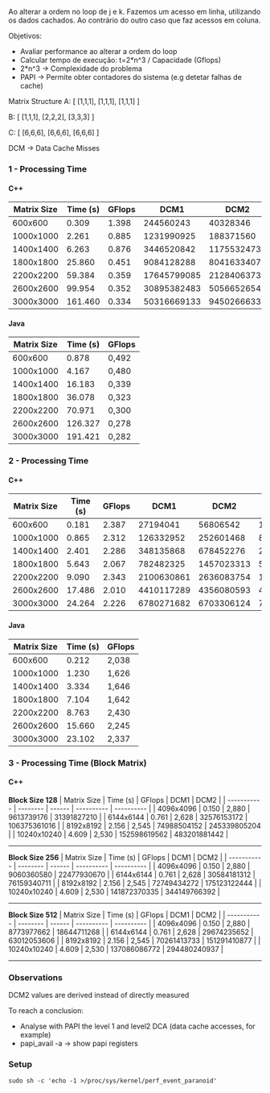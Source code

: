 Ao alterar a ordem no loop de j e k. Fazemos um acesso em linha, utilizando os dados cachados. Ao contrário do outro caso que faz acessos em coluna.

Objetivos:

- Avaliar performance ao alterar a ordem do loop
- Calcular tempo de execução: t=2\*n^3 / Capacidade (Gflops)
- 2\*n^3 -> Complexidade do problema
- PAPI -> Permite obter contadores do sistema (e.g detetar falhas de cache)

Matrix Structure
A: [
[1,1,1],
[1,1,1],
[1,1,1]
]

B: [
[1,1,1],
[2,2,2],
[3,3,3]
]

C: [
[6,6,6],
[6,6,6],
[6,6,6]
]

DCM -> Data Cache Misses

### 1 - Processing Time

#### C++

| Matrix Size | Time (s) | GFlops | DCM1        | DCM2        | DCH2        | DCM2(%) |
| ----------- | -------- | ------ | ----------- | ----------- | ----------- | ------- |
| 600x600     | 0.309    | 1.398  | 244560243   | 40328346    | 218674532   | 15.57   |
| 1000x1000   | 2.261    | 0.885  | 1231990925  | 188371560   | 1122273438  | 14.37   |
| 1400x1400   | 6.263    | 0.876  | 3446520842  | 1175532473  | 3141250631  | 27.23   |
| 1800x1800   | 25.860   | 0.451  | 9084128288  | 8041633407  | 8443900646  | 48.78   |
| 2200x2200   | 59.384   | 0.359  | 17645799085 | 21284063736 | 16424558476 | 56.44   |
| 2600x2600   | 99.954   | 0.352  | 30895382483 | 50566526545 | 28768207797 | 63.74   |
| 3000x3000   | 161.460  | 0.334  | 50316669133 | 94502666331 | 46804265330 | 66.88   |

#### Java

| Matrix Size | Time (s) | GFlops |
| ----------- | -------- | ------ |
| 600x600     | 0.878    | 0,492  |
| 1000x1000   | 4.167    | 0,480  |
| 1400x1400   | 16.183   | 0,339  |
| 1800x1800   | 36.078   | 0,323  |
| 2200x2200   | 70.971   | 0,300  |
| 2600x2600   | 126.327  | 0,278  |
| 3000x3000   | 191.421  | 0,282  |

### 2 - Processing Time

#### C++

| Matrix Size | Time (s) | GFlops | DCM1       | DCM2       | DCH2      | DCM2(%) |
| ----------- | -------- | ------ | ---------- | ---------- | --------- | ------- |
| 600x600     | 0.181    | 2.387  | 27194041   | 56806542   | 1474125   | 97.47   |
| 1000x1000   | 0.865    | 2.312  | 126332952  | 252601468  | 8270649   | 96.83   |
| 1400x1400   | 2.401    | 2.286  | 348135868  | 678452276  | 22287109  | 96.82   |
| 1800x1800   | 5.643    | 2.067  | 782482325  | 1457023313 | 56106893  | 96.29   |
| 2200x2200   | 9.090    | 2.343  | 2100630861 | 2636083754 | 197527007 | 93.03   |
| 2600x2600   | 17.486   | 2.010  | 4410117289 | 4356080593 | 471573240 | 90.23   |
| 3000x3000   | 24.264   | 2.226  | 6780271682 | 6703306124 | 709454360 | 90.43   |

#### Java

| Matrix Size | Time (s) | GFlops |
| ----------- | -------- | ------ |
| 600x600     | 0.212    | 2,038  |
| 1000x1000   | 1.230    | 1,626  |
| 1400x1400   | 3.334    | 1,646  |
| 1800x1800   | 7.104    | 1,642  |
| 2200x2200   | 8.763    | 2,430  |
| 2600x2600   | 15.660   | 2,245  |
| 3000x3000   | 23.102   | 2,337  |

### 3 - Processing Time (Block Matrix)

#### C++

**Block Size 128**
| Matrix Size | Time (s) | GFlops | DCM1 | DCM2 |
| ----------- | -------- | ------ | ---------- | ---------- |
| 4096x4096 | 0.150 | 2,880 | 9613739176 | 31391827210 |
| 6144x6144 | 0.761 | 2,628 | 32576153172 | 106375361016 |
| 8192x8192 | 2.156 | 2,545 | 74988504152 | 245339805204 |
| 10240x10240 | 4.609 | 2,530 | 152598619562 | 483201881442 |

---

**Block Size 256**
| Matrix Size | Time (s) | GFlops | DCM1 | DCM2 |
| ----------- | -------- | ------ | ---------- | ---------- |
| 4096x4096 | 0.150 | 2,880 | 9060360580 | 22477930670 |
| 6144x6144 | 0.761 | 2,628 | 30584181312 | 76159340711 |
| 8192x8192 | 2.156 | 2,545 | 72749434272 | 175123122444 |
| 10240x10240 | 4.609 | 2,530 | 141872370335 | 344149766392 |

---

**Block Size 512**
| Matrix Size | Time (s) | GFlops | DCM1 | DCM2 |
| ----------- | -------- | ------ | ---------- | ---------- |
| 4096x4096 | 0.150 | 2,880 | 8773977662 | 18644711268 |
| 6144x6144 | 0.761 | 2,628 | 29674235652 | 63012053606 |
| 8192x8192 | 2.156 | 2,545 | 70261413733 | 151291410877 |
| 10240x10240 | 4.609 | 2,530 | 137086086772 | 294480240937 |

---

### Observations

DCM2 values are derived instead of directly measured

To reach a conclusion:

- Analyse with PAPI the level 1 and level2 DCA (data cache accesses, for example)
- papi_avail -a -> show papi registers

### Setup

`sudo sh -c 'echo -1 >/proc/sys/kernel/perf_event_paranoid'`
